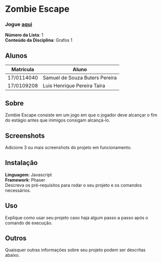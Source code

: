 # Zombie Escape

### Jogue [aqui](https://projeto-de-algoritmos.github.io/Grafos1_ZombieEscape/)

**Número da Lista**: 1<br>
**Conteúdo da Disciplina**: Grafos 1<br>

## Alunos
|Matrícula | Aluno |
| -- | -- |
| 17/0114040  |  Samuel de Souza Buters Pereira |
| 17/0109208  |  Luis Henrique Pereira Taira |

## Sobre 
Zombie Escape consiste em um jogo em que o jogador deve alcançar o fim do estágio antes que inimigos consigam alcançá-lo.

## Screenshots
Adicione 3 ou mais screenshots do projeto em funcionamento.

## Instalação 
**Linguagem**: Javascript<br>
**Framework**: Phaser<br>
Descreva os pré-requisitos para rodar o seu projeto e os comandos necessários.

## Uso 
Explique como usar seu projeto caso haja algum passo a passo após o comando de execução.

## Outros 
Quaisquer outras informações sobre seu projeto podem ser descritas abaixo.




